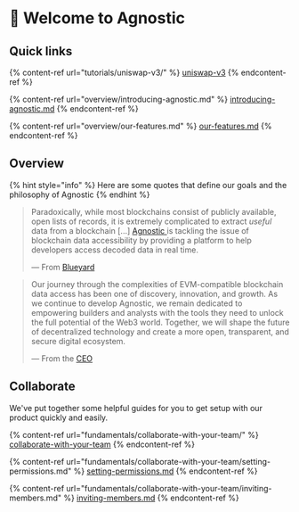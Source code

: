 # 👋 Welcome to Agnostic

## Quick links

{% content-ref url="tutorials/uniswap-v3/" %}
[uniswap-v3](tutorials/uniswap-v3/)
{% endcontent-ref %}

{% content-ref url="overview/introducing-agnostic.md" %}
[introducing-agnostic.md](overview/introducing-agnostic.md)
{% endcontent-ref %}

{% content-ref url="overview/our-features.md" %}
[our-features.md](overview/our-features.md)
{% endcontent-ref %}

## Overview

{% hint style="info" %}
Here are some quotes that define our goals and the philosophy of Agnostic
{% endhint %}

> Paradoxically, while most blockchains consist of publicly available, open lists of records, it is extremely complicated to extract _useful_ data from a blockchain \[...] [Agnostic ](https://agnostic.engineering/)is tackling the issue of blockchain data accessibility by providing a platform to help developers access decoded data in real time.
>
> — From [Blueyard](https://blueyard.medium.com/agnostic-aa864b5f9a10)

> Our journey through the complexities of EVM-compatible blockchain data access has been one of discovery, innovation, and growth. As we continue to develop Agnostic, we remain dedicated to empowering builders and analysts with the tools they need to unlock the full potential of the Web3 world. Together, we will shape the future of decentralized technology and create a more open, transparent, and secure digital ecosystem.
>
> — From the [CEO](https://medium.com/agnosticeng/taming-the-beast-a-journey-through-blockchain-data-access-with-agnostic-664bc0447c90)

## Collaborate

We've put together some helpful guides for you to get setup with our product quickly and easily.

{% content-ref url="fundamentals/collaborate-with-your-team/" %}
[collaborate-with-your-team](fundamentals/collaborate-with-your-team/)
{% endcontent-ref %}

{% content-ref url="fundamentals/collaborate-with-your-team/setting-permissions.md" %}
[setting-permissions.md](fundamentals/collaborate-with-your-team/setting-permissions.md)
{% endcontent-ref %}

{% content-ref url="fundamentals/collaborate-with-your-team/inviting-members.md" %}
[inviting-members.md](fundamentals/collaborate-with-your-team/inviting-members.md)
{% endcontent-ref %}
